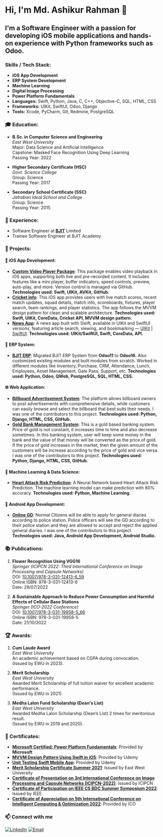 # Hi, I'm Md. Ashikur Rahman 👋
## I'm a Software Engineer with a passion for developing **iOS mobile applications** and hands-on experience with Python frameworks such as **Odoo**.

### Skills / Tech Stack:
- **iOS App Development**
- **ERP System Development**
- **Machine Learning**  
- **Digital Image Processing**  
- **Power Platform Fundamentals**
- **Languages:** Swift, Python, Java, C, C++, Objective-C, SQL, HTML, CSS  
- **Frameworks:** UIKit, SwiftUI, Odoo, Django
- **Tools:** Xcode, PyCharm, Git, Redmine, PostgreSQL

### 🎓 Education:
- **B.Sc. in Computer Science and Engineering**  
  *East West University*  
  Major: Data Science and Artificial Intelligence  
  Capstone: Masked Face Recognition Using Deep Learning  
  Passing Year: 2022

- **Higher Secondary Certificate (HSC)**  
  *Govt. Science College*  
  Group: Science  
  Passing Year: 2017

- **Secondary School Certificate (SSC)**  
  *Jatrabari Ideal School and College*  
  Group: Science  
  Passing Year: 2015

### 💼 Experience:
- Software Engineer at [**BJIT**](https://bjitgroup.com/) Limited
- Trainee Software Engineer at BJIT Academy

### 🚀 Projects:

#### 📱 iOS App Development:

- [**Custom Video Player Package**](https://github.com/ashikur16/VideoPlayer): This package enables video playback in iOS apps, supporting both live and pre-recorded content. It includes features like a mini player, buffer indicators, speed controls, preview, auto-play, and more. Version control is managed via GitHub.
**Technologies used: Swift, UIKit, AVKit, GitHub.**
- [**Cricket info**](https://github.com/ashikur16/Cricket-info): This iOS app provides users with live match scores, recent match updates, squad details, match info, scoreboards, fixtures, player search, team rankings, and player statistics. The app follows the MVVM design pattern for clean and scalable architecture.
**Technologies used: Swift, UIKit, CoreData, Cricket API, MVVM design pattern.**
- [**News App**](https://github.com/ashikur16/NewsApp): A news app built with Swift, available in UIKit and SwiftUI versions, featuring article search, viewing, and bookmarking — [UIKit](https://github.com/ashikur16/NewsApp) | [SwiftUI](https://github.com/ashikur16/NewsApp-SwiftUI).
**Technologies used: UIKit/SwiftUI, Swift, CoreData, API.**

#### 💼 ERP System:

- [**BJIT ERP**](https://erp.bjitgroup.com/web/login): Migrated BJIT ERP System from **Odoo11** to **Odoo16**. Also customized existing modules and built modules from scratch. Worked in different modules like Inventory, Purchase, CRM, Attendance, Lunch, Employees, Asset Management, Gate Pass, Support, etc.
**Technologies used: Python, Odoo, QWeb, PostgreSQL, SQL, HTML, CSS.**

#### 🌐 Web Application:

- [**Billboard Advertisement System**](https://github.com/Samir529/Billboard-Advertisement-System): The platform allows billboard owners to post advertisements with comprehensive details, while customers can easily browse and select the billboard that best suits their needs. I was one of the contributors to this project.
**Technologies used: Python, Django, HTML, CSS, GitHub.**
- [**Gold Bank Management System**](https://github.com/Samir529/Gold-Bank-Management-System): This is a gold based banking system. Price of gold is not constant, it increases time to time and also decrease sometimes. In this banking system, user will keep some money in the bank and the value of that money will be converted as the price of gold. If the price of gold increases in the market, then the given amount of the customers will be increase according to the price of gold and vice versa. I was one of the contributors to this project.
**Technologies used: Python, Django, HTML, CSS, GitHub.**

#### 🧠 Machine Learning & Data Science:

- [**Heart Attack Risk Prediction**](https://github.com/ashikur16/Heart_Attack_Risk_prediction_Using_Neural_Network): A Neural Network based Heart Attack Risk Prediction. The machine learning model can make prediction with 80% accuracy.
**Technologies used: Python, Machine Learning.**

#### 📱 Android App Development:

- [**Online GD**](https://github.com/ashikur16/Online-GD): Normal Citizens will be able to apply for general diaries according to police station. Police officers will see the GD according to their police station and they are allowed to accept and reject the applied general diaries. I was one of the contributors to this project.
**Technologies used: Java, Android App Development, Android Studio.**

### 📚 Publications:
1. **Flower Recognition Using VGG16**  
   *Springer (ICIPCN 2022: Third International Conference on Image Processing and Capsule Networks)*  
   DOI: [10.1007/978-3-031-12413-6_59](https://doi.org/10.1007/978-3-031-12413-6_59)  
   Online ISBN: 978-3-031-12413-6  
   Date: 29/07/2022

2. **A Sustainable Approach to Reduce Power Consumption and Harmful Effects of Cellular Base Stations**  
   *Springer (ICO-2022 Conference)*  
   DOI: [10.1007/978-3-031-19958-5_66](https://doi.org/10.1007/978-3-031-19958-5_66)  
   Online ISBN: 978-3-031-19958-5  
   Date: 21/10/2022

### 🏆 Awards:
1. **Cum Laude Award**  
   *East West University*  
   An academic achievement based on CGPA during convocation.  
   (Issued by EWU in 2023).  

2. **Merit Scholarship**  
   *East West University*  
   Awarded Merit Scholarship of full tuition waiver for excellent academic performance.  
   (Issued by EWU in 2021).  

3. **Medha Lalon Fund Scholarship (Dean's List)**  
   *East West University*  
   Awarded Medha Lalon Scholarship (Dean’s List) 2 times for meritorious result.  
   (Issued by EWU in 2019 and 2020).  

### 🏅 Certificates:
- [**Microsoft Certified: Power Platform Fundamentals**](https://learn.microsoft.com/en-us/users/mdashikurrahman-0932/credentials/be19db6319f6a55c): Provided by **Microsoft**
- [**MVVM Design Pattern Using Swift in iOS**](https://www.udemy.com/certificate/UC-9c29f0b6-5419-450f-916f-32961fa7456b/): Provided by Udemy
- [**Unit Testing Swift Mobile App**](https://www.udemy.com/certificate/UC-7b2b1c2a-eda2-432c-9271-8fe9d25aa121/): Provided by Udemy
- [**Merit Scholarship Certificate Summer 2021**](https://drive.google.com/file/d/1Ex7V1ATChRdU6y4KhuuIiZXF-q80_Y6_/view): Issued by East West University
- [**Certificate of Presentation on 3rd International Conference on Image Processing and Capsule Networks (ICIPCN-2022)**](https://drive.google.com/file/d/1otgOHlHwvDgWnlOEBV6b0PTfqm_qiJw0/view): Issued by ICIPCN
- [**Certificate of Participation on IEEE CS BDC Summer Symposium 2022**](https://drive.google.com/file/d/1mydfX9-xoSc19E5TcTMQ4kTcLhM82-P4/view): Issued by IEEE
- [**Certificate of Appreciation on 5th International Conference on Intelligent Computing & Optimization 2022**](https://drive.google.com/file/d/1ixMiy_uwk4b2xJB12-YdS9Hsum5bQRwO/view): Provided by ICO


### 📫 Connect with me

[![LinkedIn](https://img.shields.io/badge/LinkedIn-blue?style=flat&logo=linkedin)](https://www.linkedin.com/in/md-ashikur-rahman-008196215/)
[![Email](https://img.shields.io/badge/Email-D14836?style=flat&logo=gmail&logoColor=white)](mailto:ashikur16jan@gmail.com)




<!--
**ashikur16/ashikur16** is a ✨ _special_ ✨ repository because its `README.md` (this file) appears on your GitHub profile.

Here are some ideas to get you started:

- 🔭 I’m currently working on ...
- 🌱 I’m currently learning ...
- 👯 I’m looking to collaborate on ...
- 🤔 I’m looking for help with ...
- 💬 Ask me about ...
- 📫 How to reach me: ...
- 😄 Pronouns: ...
- ⚡ Fun fact: ...
-->
